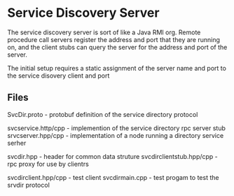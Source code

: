 
Service Discovery Server
========================

The service discovery server is sort of like a Java RMI org.
Remote procedure call servers register the address and port that
they are running on, and the client stubs can query the server for the
address and port of the server.

The initial setup requires a static assignment of the server name and port
to the service disovery client and port

Files
-----
SvcDir.proto - protobuf definition of the service directory protocol

svcservice.http/cpp - implemention of the service directory rpc server stub
srvcserver.hpp/cpp - implementation of a node running a directory service serher

svcdir.hpp - header for common data struture
svcdirclientstub.hpp/cpp - rpc proxy for use by clientrs

svcdirclient.hpp/cpp - test client
svcdirmain.cpp - test progam to test the srvdir protocol
